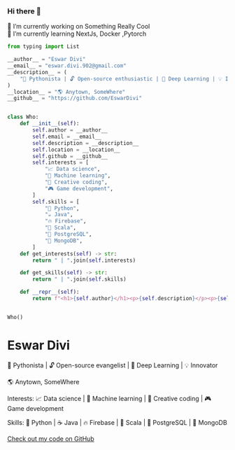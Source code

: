 ### Hi there 👋

🔭 I’m currently working on Something Really Cool \
🌱 I’m currently learning NextJs, Docker ,Pytorch


``` python
from typing import List

__author__ = "Eswar Divi"
__email__ = "eswar.divi.902@gmail.com"
__description__ = (
    "🐍 Pythonista | 🔓 Open-source enthusiastic | 🐬 Deep Learning | 💡 Innovator"
)
__location__ = "🌎 Anytown, SomeWhere"
__github__ = "https://github.com/EswarDivi"


class Who:
    def __init__(self):
        self.author = __author__
        self.email = __email__
        self.description = __description__
        self.location = __location__
        self.github = __github__
        self.interests = [
            "📈 Data science",
            "🤖 Machine learning",
            "🎨 Creative coding",
            "🎮 Game development",
        ]
        self.skills = [
            "🐍 Python",
            "☕ Java",
            "🔥 Firebase",
            "🚀 Scala",
            "🐘 PostgreSQL",
            "🍃 MongoDB",
        ]
    def get_interests(self) -> str:
        return " | ".join(self.interests)

    def get_skills(self) -> str:
        return " | ".join(self.skills)

    def __repr__(self):
        return f"<h1>{self.author}</h1><p>{self.description}</p><p>{self.location}</p><p>Interests: {self.get_interests()}</p><p>Skills: {self.get_skills()}</p><a href='{self.github}' target='_blank'>Check out my code on GitHub</a>"


Who()

```

<h1>Eswar Divi</h1><p>🐍 Pythonista | 🔓 Open-source evangelist | 🐬 Deep Learning | 💡 Innovator</p><p>🌎 Anytown, SomeWhere</p><p>Interests: 📈 Data science | 🤖 Machine learning | 🎨 Creative coding | 🎮 Game development</p><p>Skills: 🐍 Python | ☕ Java | 🔥 Firebase | 🚀 Scala | 🐘 PostgreSQL | 🍃 MongoDB</p><a href='https://github.com/EswarDivi' target='_blank'>Check out my code on GitHub</a>


